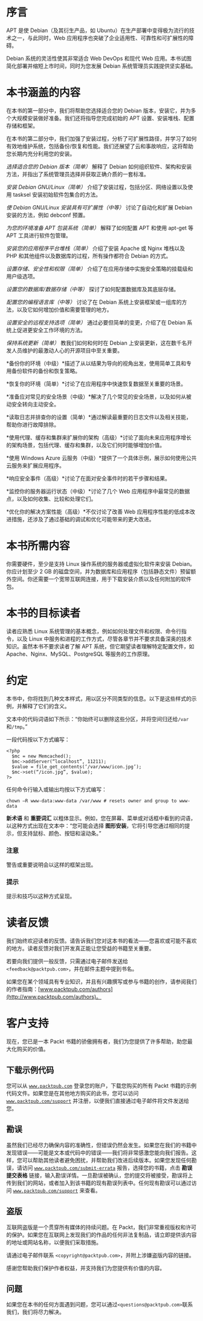 # 序言

APT 是使 Debian（及其衍生产品，如 Ubuntu）在生产部署中变得极为流行的技术之一，与此同时，Web 应用程序也突破了企业适用性、可靠性和可扩展性的障碍。

Debian 系统的灵活性使其非常适合 Web DevOps 和现代 Web 应用。本书试图简化部署并缩短上市时间，同时为您发展 Debian 系统管理员实践提供坚实基础。

# 本书涵盖的内容

在本书的第一部分中，我们将帮助您选择适合您的 Debian 版本，安装它，并为多个大规模安装做好准备。我们还将指导您完成初始的 APT 设置、安装堆栈、配置存储和框架。

在本书的第二部分中，我们加强了安装过程，分析了可扩展性路径，并学习了如何有效地维护系统，包括备份/恢复和性能。我们还展望了云和事故响应，这将帮助您长期内充分利用您的安装。

*选择适合您的 Debian 版本（简单）* 解释了 Debian 如何组织软件、架构和安装方法，并指出了系统管理员选择并获取正确介质的一套标准。

*安装 Debian GNU/Linux（简单）* 介绍了安装过程，包括分区、网络设置以及使用 tasksel 安装初始软件包集合的方法。

*使 Debian GNU/Linux 安装具有可扩展性（中等）* 讨论了自动化和扩展 Debian 安装的方法，例如 debconf 预置。

*为您的环境准备 APT 包装系统（简单）* 解释了如何配置 APT 和使用 apt-get 等 APT 工具进行软件包管理。

*安装您的应用程序平台堆栈（简单）* 介绍了安装 Apache 或 Nginx 堆栈以及 PHP 和其他组件以及数据库的过程，所有操作都符合 Debian 的方式。

*设置存储、安全性和权限（简单）* 介绍了在应用存储中实施安全策略的挂载级和用户级选项。

*设置您的数据库/数据存储（中等）* 探讨了如何配置数据库及其底层存储。

*配置您的编程语言库（中等）* 讨论了在 Debian 系统上安装框架或一组库的方法，以及它如何增加价值和需要管理的地方。

*设置安全的远程支持选项（简单）* 通过必要但简单的变更，介绍了在 Debian 系统上促进更安全工作环境的方法。

*保持系统更新（简单）* 教我们如何和何时在 Debian 上安装更新，这在数千名开发人员维护的最激动人心的开源项目中至关重要。

*备份你的环境（中级）*描述了从以结果为导向的视角出发，使用简单工具和专用备份软件的备份和恢复策略。

*恢复你的环境（简单）*讨论了在应用程序中快速恢复数据至关重要的场景。

*准备应对常见的安全场景（中级）*解决了几个常见的安全场景，以及如何从被动安全转向主动安全。

*读取日志并排查你的设置（简单）*通过解读最重要的日志文件以及相关技能，帮助你进行故障排除。

*使用代理、缓存和集群来扩展你的架构（高级）*讨论了面向未来应用程序增长的架构场景，包括代理、缓存和集群，以及它们何时能够增加价值。

*使用 Windows Azure 云服务（中级）*提供了一个具体示例，展示如何使用公共云服务来扩展应用程序。

*响应安全事件（高级）*讨论了在面对安全事件时的若干步骤和结果。

*监控你的服务器运行状态（中级）*讨论了几个 Web 应用程序中最常见的数据点，以及如何收集、比较和处理它们。

*优化你的解决方案性能（高级）*不仅讨论了改善 Web 应用程序性能的低成本改进措施，还涉及了通过基础的调试和优化可能带来的更大改进。

# 本书所需内容

你需要硬件，至少是支持 Linux 操作系统的服务器或虚拟化软件来安装 Debian。你应计划至少 2 GB 的磁盘空间，并为数据库和应用程序（包括静态文件）预留额外空间。你还需要一个宽带互联网连接，用于下载安装介质以及任何附加的软件包。

# 本书的目标读者

读者应熟悉 Linux 系统管理的基本概念，例如如何处理文件和权限、命令行指令，以及 Linux 中服务和进程的工作方式，尽管各章节并不要求具备深奥的技术知识。虽然本书不要求读者了解 APT 系统，但它期望读者理解特定配置文件，如 Apache、Nginx、MySQL、PostgreSQL 等服务的工作原理。

# 约定

本书中，你将找到几种文本样式，用以区分不同类型的信息。以下是这些样式的示例，并解释了它们的含义。

文本中的代码词语如下所示：“你始终可以删除这些分区，并将空间归还给`/var`和`/tmp`。”

一段代码按以下方式编写：

```
<?php
  $mc = new Memcached();
  $mc->addServer(“localhost”, 11211);
  $value = file_get_contents(‘/var/www/icon.jpg’);
  $mc->set(“/icon.jpg”, $value);
?>
```

任何命令行输入或输出均按以下方式编写：

```
chown –R www-data:www-data /var/www # resets owner and group to www-data

```

**新术语** 和 **重要词汇** 以粗体显示。例如，您在屏幕、菜单或对话框中看到的词语，以这种方式出现在文本中：“您可能会选择 **图形安装**，它将引导您通过相同的提示，但支持鼠标、颜色、按钮和滚动条。”

### 注意

警告或重要说明会以这样的框架出现。

### 提示

提示和技巧以这种方式呈现。

# 读者反馈

我们始终欢迎读者的反馈。请告诉我们您对这本书的看法——您喜欢或可能不喜欢的地方。读者反馈对我们开发真正能让您受益的书籍至关重要。

若要向我们提供一般反馈，只需通过电子邮件发送给 `<feedback@packtpub.com>`，并在邮件主题中提到书名。

如果您在某个领域具有专业知识，并且有兴趣撰写或参与书籍的创作，请参阅我们的作者指南：[www.packtpub.com/authors](http://www.packtpub.com/authors)。

# 客户支持

现在，您已是一本 Packt 书籍的骄傲拥有者，我们为您提供了许多帮助，助您最大化购买的价值。

## 下载示例代码

您可以从 [`www.packtpub.com`](http://www.packtpub.com) 登录您的账户，下载您购买的所有 Packt 书籍的示例代码文件。如果您是在其他地方购买的此书，您可以访问 [`www.packtpub.com/support`](http://www.packtpub.com/support) 并注册，以便我们直接通过电子邮件将文件发送给您。

## 勘误

虽然我们已经尽力确保内容的准确性，但错误仍然会发生。如果您在我们的书籍中发现错误——可能是文本或代码中的错误——我们将非常感激您能向我们报告。这样，您可以帮助其他读者避免困扰，并帮助我们改进后续版本。如果您发现任何勘误，请访问 [`www.packtpub.com/submit-errata`](http://www.packtpub.com/submit-errata) 报告，选择您的书籍，点击 **勘误提交表格** 链接，输入勘误详情。一旦勘误被确认，您的提交将被接受，勘误将上传到我们的网站，或者加入到该书籍的现有勘误列表中。任何现有勘误可以通过访问 [`www.packtpub.com/support`](http://www.packtpub.com/support) 来查看。

## 盗版

互联网盗版是一个贯穿所有媒体的持续问题。在 Packt，我们非常重视版权和许可的保护。如果您在互联网上发现我们的作品的任何非法复制品，请立即提供该内容的地址或网站名称，以便我们采取措施。

请通过电子邮件联系 `<copyright@packtpub.com>`，并附上涉嫌盗版内容的链接。

感谢您帮助我们保护作者权益，并支持我们为您提供有价值的内容。

## 问题

如果您在本书的任何方面遇到问题，您可以通过`<questions@packtpub.com>`联系我们，我们将尽力解决。
